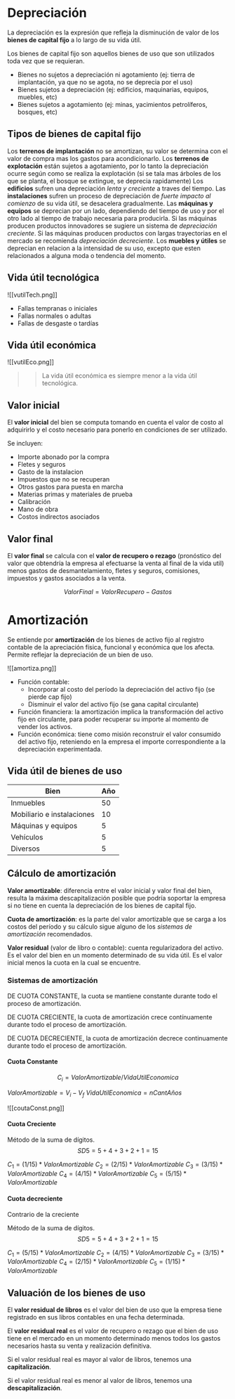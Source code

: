 # Depreciación
La depreciación es la expresión que refleja la disminución de valor de los **bienes de capital fijo** a lo largo de su vida útil. 

Los bienes de capital fijo son aquellos bienes de uso que son utilizados toda vez que se requieran.
- Bienes no sujetos a depreciación ni agotamiento (ej: tierra de implantación, ya que no se agota, no se deprecia por el uso)
- Bienes sujetos a depreciación (ej: edificios, maquinarias, equipos, muebles, etc)
- Bienes sujetos a agotamiento (ej: minas, yacimientos petrolíferos, bosques, etc)

## Tipos de bienes de capital fijo

Los **terrenos de implantación** no se amortizan, su valor se determina con el valor de compra mas los gastos para acondicionarlo.
Los **terrenos de explotación** están sujetos a agotamiento, por lo tanto la depreciación ocurre según como se realiza la explotación (si se tala mas árboles de los que se planta, el bosque se extingue, se deprecia rapidamente)
Los **edificios** sufren una depreciación *lenta y creciente* a traves del tiempo.
Las **instalaciones** sufren un proceso de depreciación de *fuerte impacto al comienzo* de su vida útil, se desacelera gradualmente.
Las **máquinas y equipos** se deprecian por un lado, dependiendo del tiempo de uso y por el otro lado al tiempo de trabajo necesaria para producirla. Si las máquinas producen productos innovadores se sugiere un sistema de *depreciación creciente*. Si las máquinas producen productos con largas trayectorias en el mercado se recomienda *depreciación decreciente*.
Los **muebles y útiles** se deprecian en relacion a la intensidad de su uso, excepto que esten relacionados a alguna moda o tendencia del momento.

## Vida útil tecnológica
![[vutilTech.png]]

- Fallas tempranas o iniciales
- Fallas normales o adultas
- Fallas de desgaste o tardías

## Vida útil económica
![[vutilEco.png]]

>>La vida útil económica es siempre menor a la vida útil tecnológica.

## Valor inicial
El **valor inicial** del bien se computa tomando en cuenta el valor de costo al adquirirlo y el costo necesario para ponerlo en condiciones de ser utilizado.

Se incluyen:
- Importe abonado por la compra
- Fletes y seguros
- Gasto de la instalacion
- Impuestos que no se recuperan
- Otros gastos para puesta en marcha
- Materias primas y materiales de prueba
- Calibración
- Mano de obra
- Costos indirectos asociados

## Valor final
El **valor final** se calcula con el **valor de recupero o rezago** (pronóstico del valor que obtendría la empresa al efectuarse la venta al final de la vida util) menos gastos de desmantelamiento, fletes y seguros, comisiones, impuestos y gastos asociados a la venta.

$$ValorFinal = ValorRecupero - Gastos$$

# Amortización
Se entiende por **amortización** de los bienes de activo fijo al registro contable de la apreciación física, funcional y económica que los afecta. Permite reflejar la depreciación de un bien de uso.

![[amortiza.png]]

- Función contable:
	- Incorporar al costo del período la depreciación del activo fijo (se pierde cap fijo)
	- Disminuir el valor del activo fijo (se gana capital circulante)
- Función financiera: la amortización implica la transformación del activo fijo en circulante, para poder recuperar su importe al momento de vender los activos.
- Función económica: tiene como misión reconstruir el valor consumido del activo fijo, reteniendo en la empresa el importe correspondiente a la depreciación experimentada.

## Vida útil de bienes de uso
| Bien                       | Año|
|----------------------------|----|
| Inmuebles                  | 50 |
| Mobiliario e instalaciones | 10 |
| Máquinas y equipos         | 5  |
| Vehículos                  | 5  |
| Diversos                   | 5  |

## Cálculo de amortización
**Valor amortizable**: diferencia entre el valor inicial y valor final del bien, resulta la máxima descapitalización posible que podría soportar la empresa si no tiene en cuenta la depreciación de los bienes de capital fijo.

**Cuota de amortización**: es la parte del valor amortizable que se carga a los costos del período y su cálculo sigue alguno de los *sistemas de amortización* recomendados.

**Valor residual** (valor de libro o contable): cuenta regularizadora del activo. Es el valor del bien en un momento determinado de su vida útil. Es el valor inicial menos la cuota en la cual se encuentre.

### Sistemas de amortización
DE CUOTA CONSTANTE, la cuota se mantiene constante durante todo el proceso de amortización. 

DE CUOTA CRECIENTE, la cuota de amortización crece contínuamente durante todo el proceso de amortización. 

DE CUOTA DECRECIENTE, la cuota de amortización decrece continuamente durante todo el proceso de amortización.

#### Cuota Constante
$$C_i = ValorAmortizable/VidaUtilEconomica$$

$ValorAmortizable = V_i - V_f$
$VidaUtilEconomica = nCantAños$

![[coutaConst.png]]

#### Cuota Creciente

Método de la suma de dígitos.
$$SD5 =  5+4+3+2+1 = 15$$

$C_1=(1/15)*ValorAmortizable$
$C_2=(2/15)*ValorAmortizable$
$C_3=(3/15)*ValorAmortizable$
$C_4=(4/15)*ValorAmortizable$
$C_5=(5/15)*ValorAmortizable$

#### Cuota decreciente

Contrario de la creciente

Método de la suma de dígitos.
$$SD5 =  5+4+3+2+1 = 15$$

$C_1=(5/15)*ValorAmortizable$
$C_2=(4/15)*ValorAmortizable$
$C_3=(3/15)*ValorAmortizable$
$C_4=(2/15)*ValorAmortizable$
$C_5=(1/15)*ValorAmortizable$

## Valuación de los bienes de uso
El **valor residual de libros** es el valor del bien de uso que la empresa tiene registrado en sus libros contables en una fecha determinada. 

El **valor residual real** es el valor de recupero o rezago que el bien de uso tiene en el mercado en un momento determinado menos todos los gastos necesarios hasta su venta y realización definitiva.

Si el valor residual real es mayor al valor de libros, tenemos una **capitalización**.

Si el valor residual real es menor al valor de libros, tenemos una **descapitalización**.